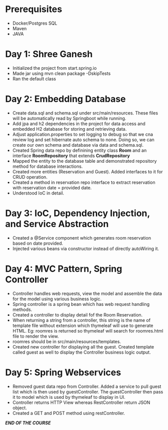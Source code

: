 # Prerequisites

* Docker/Postgres SQL
* Maven
* JAVA


# Day 1: Shree Ganesh

* Initialized the project from start.spring.io
* Made jar using mvn clean package -DskipTests
* Ran the default class


# Day 2: Embedding Database

* Create data.sql and schema.sql under src/main/resources. These files will be automatically read by Springboot while running.
* Add jpa and h2 dependencies in the project for data access and embedded H2 database for storing and retrieving data.
* Adjust application.properties to set logging to debug so that we cna review log and set hibernate auto schema to none. Doing so, we can create our own schema and database via data and schema.sql.
* Created Spring data repo by definining entity class **Room** and an interface **RoomRepository** that extends **CrudRepository**
* Mapped the entity to the database table and demonstrated repository method for database interactions.
* Created more entities (Reservation and Guest). Added interfaces to it for CRUD operation.
* Created a method in reservation repo interface to extract reservation with reservation date = provided date.
* Understood IoC in detail.

# Day 3: IoC, Dependency Injection, and Service Abstraction

* Created a @Service component which generates room reservation based on date provided.
* Injected various beans via constructor instead of directly autoWiring it.

# Day 4: MVC Pattern, Spring Controller

* Controller handles web requests, view the model and assemble the data for the model using various business logic.
* Spring controller is a spring bean which has web request handling methods.
* Created a controller to display detail fof the Room Reservation.
* When returning a string from a controller, this string is the name of template file without extension which thymeleaf will use to generate HTML. Eg: roomres is returned so thymeleaf will search for roomres.html file to render the view.
* roomres should be in src/main/resources/templates.
* Created new controller for displaying all the guest. Created template called guest as well to display the Controller business logic output.

# Day 5: Spring Webservices

* Removed guest data repo from Controller. Added a service to pull guest list which is then used by guestController. The guestController then pass it to model which is used by thymeleaf to display in UI.
* Controller returns HTTP View whereas RestController return JSON object.
* Created a GET and POST method using restController.

_**END OF THE COURSE**_
